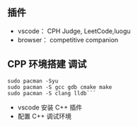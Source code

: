 ## 插件 
- vscode： CPH Judge, LeetCode,luogu
- browser： competitive companion
## CPP 环境搭建 调试
```arch
sudo pacman -Syu
sudo pacman -S gcc gdb cmake make
sudo pacman -S clang lldb```
```
- vscode 安装 C++ 插件
- 配置 C++ 调试环境

